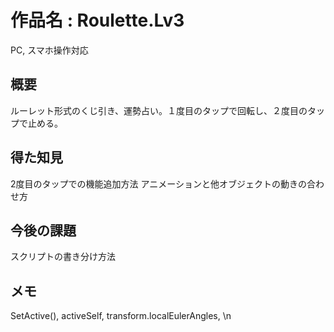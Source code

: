 # 作品名 : Roulette.Lv3
PC, スマホ操作対応

## 概要
ルーレット形式のくじ引き、運勢占い。１度目のタップで回転し、２度目のタップで止める。

## 得た知見
2度目のタップでの機能追加方法
アニメーションと他オブジェクトの動きの合わせ方

## 今後の課題
スクリプトの書き分け方法

## メモ
SetActive(), activeSelf, transform.localEulerAngles, \n
